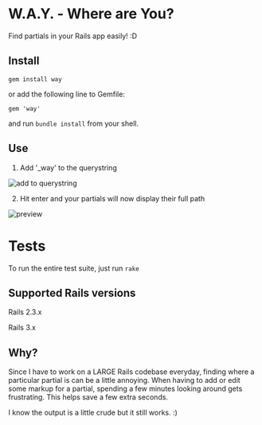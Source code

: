 W.A.Y. - Where are You?
=======================

Find partials in your Rails app easily! :D

Install
-------

```shell
gem install way
```
or add the following line to Gemfile:

```shell
gem 'way'
```

and run `bundle install` from your shell.

Use
---

1. Add '_way' to the querystring

![add to querystring](https://s3.amazonaws.com/kittypizza/way-toolbar.png)

2. Hit enter and your partials will now display their full path

![preview](https://s3.amazonaws.com/kittypizza/way-preview.png)

Tests
=====

To run the entire test suite, just run `rake`

Supported Rails versions
------------------------

Rails 2.3.x

Rails 3.x

Why?
---

Since I have to work on a LARGE Rails codebase everyday, finding where a
particular partial is can be a little annoying. When having to add or
edit some markup for a partial, spending a few minutes looking around gets
frustrating. This helps save a few extra seconds.

I know the output is a little crude but it still works. :)
